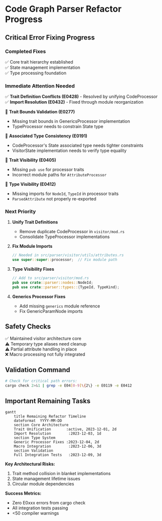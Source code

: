 # Code Graph Parser Refactor Progress

## Critical Error Fixing Progress

### Completed Fixes

✅ Core trait hierarchy established  
✅ State management implementation  
✅ Type processing foundation  

### Immediate Attention Needed

✅ **Trait Definition Conflicts (E0428)** - Resolved by unifying CodeProcessor
✅ **Import Resolution (E0432)** - Fixed through module reorganization

🛑 **Trait Bounds Validation (E0277)**
- Missing trait bounds in GenericsProcessor implementation
- TypeProcessor needs to constrain State type

🛑 **Associated Type Consistency (E0191)**
- CodeProcessor's State associated type needs tighter constraints
- VisitorState implementation needs to verify type equality

🛑 **Trait Visibility (E0405)**  

- Missing `pub use` for processor traits
- Incorrect module paths for `AttributeProcessor`

🛑 **Type Visibility (E0412)**  

- Missing imports for `NodeId`, `TypeId` in processor traits
- `ParsedAttribute` not properly re-exported

### Next Priority

1. **Unify Trait Definitions**
   - Remove duplicate CodeProcessor in `visitor/mod.rs`
   - Consolidate TypeProcessor implementations

2. **Fix Module Imports**

   ```rust
   // Needed in src/parser/visitor/utils/attributes.rs
   use super::super::processor;  // Fix module path
   ```

3. **Type Visibility Fixes**

   ```rust
   // Add to src/parser/visitor/mod.rs
   pub use crate::parser::nodes::NodeId;
   pub use crate::parser::types::{TypeId, TypeKind};
   ```

4. **Generics Processor Fixes**
   - Add missing `generics` module reference
   - Fix GenericParamNode imports

## Safety Checks

✅ Maintained visitor architecture core  
⚠️ Temporary type aliases need cleanup  
⚠️ Partial attribute handling in place  
❌ Macro processing not fully integrated  

## Validation Command

```bash
# Check for critical path errors:
cargo check 2>&1 | grep -e E04[0-9]\{2\} -e E0119 -e E0412
```

## Important Remaining Tasks

```mermaid
gantt
    title Remaining Refactor Timeline
    dateFormat  YYYY-MM-DD
    section Core Architecture
    Trait Unification       :active, 2023-12-01, 2d
    Import Resolution        :2023-12-03, 1d
    section Type System
    Generic Processor Fixes :2023-12-04, 2d
    Macro Integration        :2023-12-06, 3d
    section Validation
    Full Integration Tests   :2023-12-09, 3d
```

**Key Architectural Risks:**

1. Trait method collision in blanket implementations
2. State management lifetime issues
3. Circular module dependencies

**Success Metrics:**

- Zero E0xxx errors from cargo check
- All integration tests passing
- <50 compiler warnings
